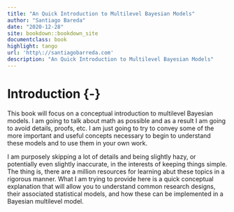 ```yaml
--- 
title: "An Quick Introduction to Multilevel Bayesian Models"
author: "Santiago Bareda"
date: "2020-12-28"
site: bookdown::bookdown_site
documentclass: book
highlight: tango
url: 'http\://santiagobarreda.com'
description: "An Quick Introduction to Multilevel Bayesian Models"
---
```


# Introduction {-}

This book will focus on a conceptual introduction to multilevel Bayesian models. I am going to talk about math as possible and as a result I am going to avoid details, proofs, etc. I am just going to try to convey some of the more important and useful concepts necessary to begin to understand these models and to use them in your own work. 

I am purposely skipping a lot of details and being slightly hazy, or potentially even slightly inaccurate, in the interests of keeping things simple. The thing is, there are a million resources for learning abut these topics in a rigorous manner. What I am trying to provide here is a quick conceptual explanation that will allow you to understand common research designs, their associated statistical models, and how these can be implemented in a Bayesian multilevel model. 
